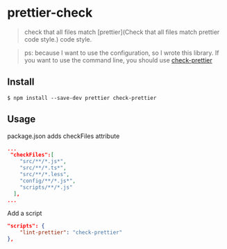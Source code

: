 # prettier-check

> check that all files match [prettier](Check that all files match prettier code style.) code style.

> ps: because I want to use the configuration, so I wrote this library. If you want to use the command line, you should use [check-prettier](https://github.com/hexacta/prettier-check#readme)

## Install

`$ npm install --save-dev prettier check-prettier`

## Usage

package.json adds checkFiles attribute

```json
...
 "checkFiles":[
    "src/**/*.js*",
    "src/**/*.ts*",
    "src/**/*.less",
    "config/**/*.js*",
    "scripts/**/*.js"
  ],
...
```

Add a script

```json
"scripts": {
    "lint-prettier": "check-prettier"
},
```
